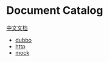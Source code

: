 # Document Catalog
 
[中文文档](./zh-cn/README.md) 
* [dubbo](dubbo/dubbo.md)
* [http](http/http.md)
* [mock](mock.md)
